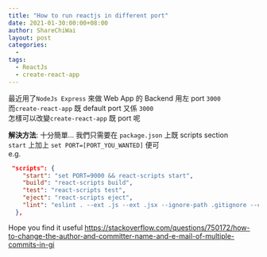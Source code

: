 ```yaml
---
title: "How to run reactjs in different port"
date: 2021-01-30:00:00+08:00
author: ShareChiWai
layout: post
categories:
  -
tags:
  - ReactJs
  - create-react-app
---
```


最近用了`NodeJs Express` 來做 Web App 的 Backend 用左 port `3000`  
而`create-react-app` 既 default port 又係 `3000`  
怎樣可以改變`create-react-app` 既 port 呢

**解決方法**:
十分簡單... 我們只需要在 `package.json` 上既 scripts section  
`start` 上加上 `set PORT=[PORT_YOU_WANTED]` 便可  
e.g.

```json
 "scripts": {
    "start": "set PORT=9000 && react-scripts start",
    "build": "react-scripts build",
    "test": "react-scripts test",
    "eject": "react-scripts eject",
    "lint": "eslint . --ext .js --ext .jsx --ignore-path .gitignore --cache"
  },

```

Hope you find it useful
https://stackoverflow.com/questions/750172/how-to-change-the-author-and-committer-name-and-e-mail-of-multiple-commits-in-gi
